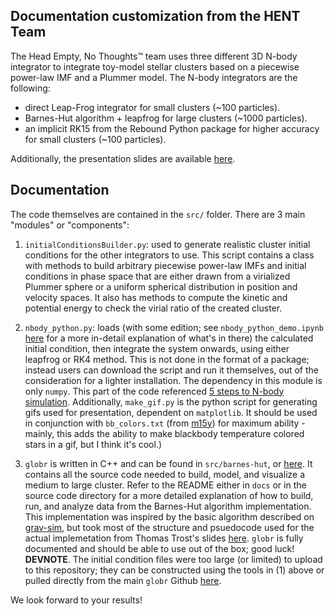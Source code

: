 ## Documentation customization from the HENT Team

The Head Empty, No Thoughts™ team uses three different 3D N-body integrator to integrate toy-model stellar clusters based on a piecewise power-law IMF and a Plummer model. The N-body integrators are the following:
- direct Leap-Frog integrator for small clusters (~100 particles).
- Barnes-Hut algorithm + leapfrog for large clusters (~1000 particles).
- an implicit RK15 from the Rebound Python package for higher accuracy for small clusters (~100 particles).

Additionally, the presentation slides are available [here](https://docs.google.com/presentation/d/1UEkMNe21g3MoQCzrra4jgIt7j6J2d666Kll3J-W7jzA/edit?usp=sharing). 

## Documentation

The code themselves are contained in the `src/` folder. There are 3 main "modules" or "components":

1. `initialConditionsBuilder.py`: used to generate realistic cluster initial conditions for the other integrators to use. This script contains a class with methods to build arbitrary piecewise power-law IMFs and initial conditions in phase space that are either drawn from a virialized Plummer sphere or a uniform spherical distribution in position and velocity spaces. It also has methods to compute the kinetic and potential energy to check the virial ratio of the created cluster.

2. `nbody_python.py`: loads (with some edition; see `nbody_python_demo.ipynb` [here](https://github.com/ua-2025q3-astr501-513/p1-head-empty-no-thought/blob/main/nbody_python_demo.ipynb) for a more in-detail explanation of what's in there) the calculated initial condition, then integrate the system onwards, using either leapfrog or RK4 method. This is not done in the format of a package; instead users can download the script and run it themselves, out of the consideration for a lighter installation. The dependency in this module is only `numpy`. This part of the code referenced [5 steps to N-body simulation](https://alvinng4.github.io/grav_sim/5_steps_to_n_body_simulation/). Additionally, `make_gif.py` is the python script for generating gifs used for presentation, dependent on `matplotlib`. It should be used in conjunction with `bb_colors.txt` (from [m15y](https://temperature.m15y.com/)) for maximum ability - mainly, this adds the ability to make blackbody temperature colored stars in a gif, but I think it's cool.) 

3. `globr` is written in C++ and can be found in `src/barnes-hut`, or [here](https://github.com/ua-2025q3-astr501-513/p1-head-empty-no-thought/tree/main/src/barnes-hut). It contains all the source code needed to build, model, and visualize a medium to large cluster. Refer to the README either in `docs` or in the source code directory for a more detailed explanation of how to build, run, and analyze data from the Barnes-Hut algorithm implementation. This implementation was inspired by the basic algorithm described on [grav-sim](https://alvinng4.github.io/grav_sim/docs/documentations/barnes_hut/), but took most of the structure and psuedocode used for the actual implemetation from Thomas Trost's slides [here](https://www.tp1.ruhr-uni-bochum.de/~grauer/lectures/compI_IIWS1819/pdfs/lec10.pdf). `globr` is fully documented and should be able to use out of the box; good luck! **DEVNOTE**. The initial condition files were too large (or limited) to upload to this repository; they can be constructed using the tools in (1) above or pulled directly from the main `globr` Github [here](https://github.com/logalexw/globr/tree/main/init).

We look forward to your results!
